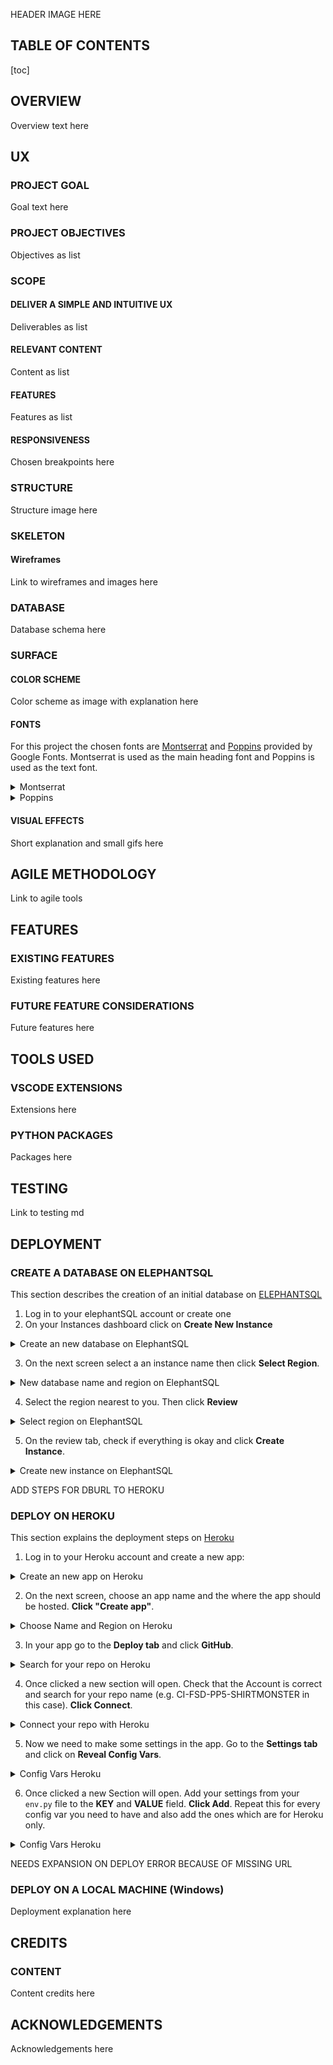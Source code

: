 HEADER IMAGE HERE

## TABLE OF CONTENTS

[toc]

## OVERVIEW

Overview text here
## UX

### PROJECT GOAL

Goal text here

### PROJECT OBJECTIVES

Objectives as list
### SCOPE

#### DELIVER A SIMPLE AND INTUITIVE UX

Deliverables as list
#### RELEVANT CONTENT

Content as list
#### FEATURES

Features as list

#### RESPONSIVENESS

Chosen breakpoints  here

### STRUCTURE

Structure image here

### SKELETON

#### Wireframes

Link to wireframes and images here

### DATABASE

Database schema here

### SURFACE

#### COLOR SCHEME

Color scheme as image with explanation here

#### FONTS

For this project the chosen fonts are [Montserrat](https://fonts.google.com/specimen/Montserrat?query=montserrat) and [Poppins](https://fonts.google.com/specimen/Poppins?query=poppins) provided by Google Fonts. Montserrat is used as the main heading font and Poppins is used as the text font.

<details>
  <summary>Montserrat</summary>
<img src="docs/readme-files/heading-font.png" ><br>
</details>

<details>
  <summary>Poppins</summary>
<img src="docs/readme-files/text-font.png" ><br>
</details>

#### VISUAL EFFECTS

Short explanation and small gifs here

## AGILE METHODOLOGY

Link to agile tools

## FEATURES

### EXISTING FEATURES

Existing features here

### FUTURE FEATURE CONSIDERATIONS

Future features here

## TOOLS USED

### VSCODE EXTENSIONS

Extensions here

### PYTHON PACKAGES

Packages here

## TESTING

Link to testing md

## DEPLOYMENT

### CREATE A DATABASE ON ELEPHANTSQL

This section describes the creation of an initial database on [ELEPHANTSQL](https://elephantsql.com)

1. Log in to your elephantSQL account or create one
2. On your Instances dashboard click on **Create New Instance**

<details>
  <summary>Create an new database on ElephantSQL</summary>
  <img src="docs/readme-files/database-elephantsql/elephantsql-new-instance.png" ><br>
</details>

3. On the next screen select a an instance name then click **Select Region**.

<details>
  <summary>New database name and region on ElephantSQL</summary>
  <img src="docs/readme-files/database-elephantsql/elephantsql-name-and-region.png" ><br>
</details>

4. Select the region nearest to you. Then click **Review**

<details>
  <summary>Select region on ElephantSQL</summary>
  <img src="docs/readme-files/database-elephantsql/elephantsql-region.png" ><br>
</details>

5. On the review tab, check if everything is okay and click **Create Instance**.

<details>
  <summary>Create new instance on ElephantSQL</summary>
  <img src="docs/readme-files/database-elephantsql/elephantsql-confirm.png" ><br>
</details>

ADD STEPS FOR DBURL TO HEROKU

### DEPLOY ON HEROKU

This section explains the deployment steps on [Heroku](https://www.heroku.com)

1. Log in to your Heroku account and create a new app:

<details>
  <summary>Create an new app on Heroku</summary>
  <img src="docs/readme-files/deployment-heroku/heroku-new-app.png" ><br>
</details>

2. On the next screen, choose an app name and the where the app should be hosted. **Click "Create app"**.

<details>
  <summary>Choose Name and Region on Heroku</summary>
  <img src="docs/readme-files/deployment-heroku/heroku-app-name-and-region.png" ><br>
</details>

3. In your app go to the **Deploy tab** and click **GitHub**.

<details>
  <summary>Search for your repo on Heroku</summary>
  <img src="docs/readme-files/deployment-heroku/heroku-click-github.png" ><br>
</details>

4. Once clicked a new section will open. Check that the Account is correct and search for your repo name (e.g. CI-FSD-PP5-SHIRTMONSTER in this case). **Click Connect**.

<details>
  <summary>Connect your repo with Heroku</summary>
  <img src="docs/readme-files/deployment-heroku/heroku-connect-github.png" ><br>
</details>

5. Now we need to make some settings in the app. Go to the **Settings tab** and click on **Reveal Config Vars**.

<details>
  <summary>Config Vars Heroku</summary>
  <img src="docs/readme-files/deployment-heroku/heroku-settings.png" ><br>
</details>

6. Once clicked a new Section will open. Add your settings from your `env.py` file to the **KEY** and **VALUE** field. **Click Add**. Repeat this for every config var you need to have and also add the ones which are for Heroku only.

<details>
  <summary>Config Vars Heroku</summary>
  <img src="docs/readme-files/deployment-heroku/heroku-config.png" ><br>
</details>



NEEDS EXPANSION ON DEPLOY ERROR BECAUSE OF MISSING URL

### DEPLOY ON A LOCAL MACHINE (Windows)

Deployment explanation here


## CREDITS

### CONTENT

Content credits here

## ACKNOWLEDGEMENTS

Acknowledgements here